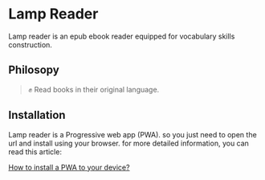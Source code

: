 # Lamp Reader

Lamp reader is an epub ebook reader equipped for vocabulary skills construction.

## Philosopy

> ✊ Read books in their original language.

## Installation

Lamp reader is a Progressive web app (PWA). so you just need to open the url and install using your browser. for more detailed information, you can read this article:

[How to install a PWA to your device?](https://medium.com/progressivewebapps/how-to-install-a-pwa-to-your-device-68a8d37fadc1)
